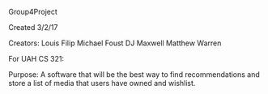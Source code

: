 Group4Project

Created 3/2/17

Creators: 
Louis Filip
Michael Foust
DJ Maxwell
Matthew Warren

For UAH CS 321:

Purpose:
A software that will be the best way to find recommendations and store a list of media that users have owned and wishlist.


